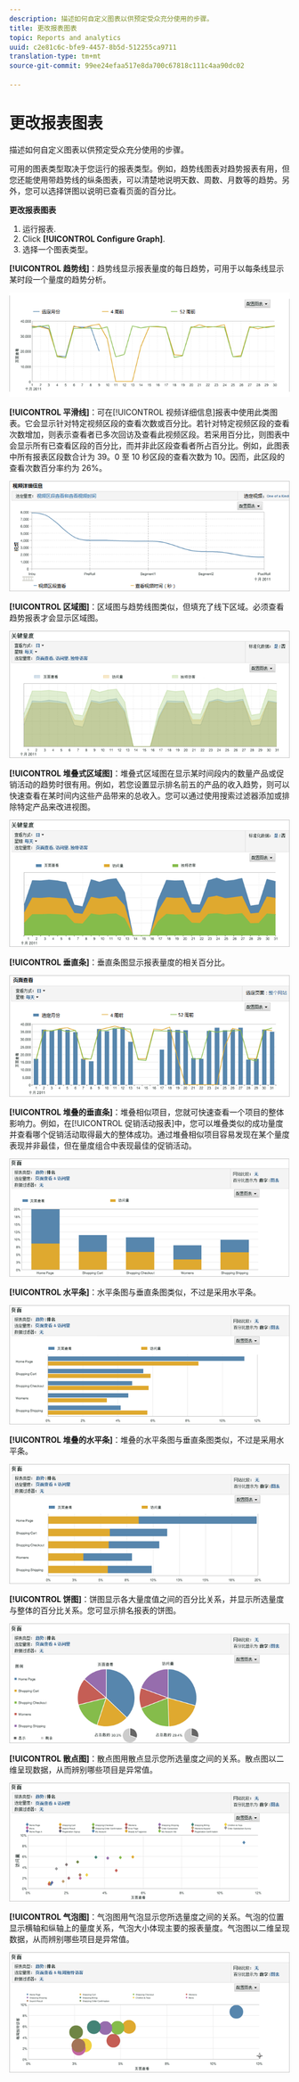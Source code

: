 ```yaml
---
description: 描述如何自定义图表以供预定受众充分使用的步骤。
title: 更改报表图表
topic: Reports and analytics
uuid: c2e81c6c-bfe9-4457-8b5d-512255ca9711
translation-type: tm+mt
source-git-commit: 99ee24efaa517e8da700c67818c111c4aa90dc02

---
```



# 更改报表图表

描述如何自定义图表以供预定受众充分使用的步骤。

可用的图表类型取决于您运行的报表类型。例如，趋势线图表对趋势报表有用，但您还能使用带趋势线的纵条图表，可以清楚地说明天数、周数、月数等的趋势。另外，您可以选择饼图以说明已查看页面的百分比。

**更改报表图表**

1. 运行报表.
1. Click **[!UICONTROL Configure Graph]**.
1.  选择一个图表类型。

   **[!UICONTROL 趋势线]**：趋势线显示报表量度的每日趋势，可用于以每条线显示某时段一个量度的趋势分析。

   ![](assets/graph_trend_line.png)

   **[!UICONTROL 平滑线]**：可在[!UICONTROL 视频详细信息]报表中使用此类图表。它会显示针对特定视频区段的查看次数或百分比。若针对特定视频区段的查看次数增加，则表示查看者已多次回访及查看此视频区段。若采用百分比，则图表中会显示所有已查看区段的百分比，而并非此区段查看者所占百分比。例如，此图表中所有报表区段数合计为 39。0 至 10 秒区段的查看次数为 10。因而，此区段的查看次数百分率约为 26%。

   ![](assets/graph_smooth_line.png)

   **[!UICONTROL 区域图]**：区域图与趋势线图类似，但填充了线下区域。必须查看趋势报表才会显示区域图。

   ![](assets/graph_area.png)

   **[!UICONTROL 堆叠式区域图]**：堆叠式区域图在显示某时间段内的数量产品或促销活动的趋势时很有用。例如，若您设置显示排名前五的产品的收入趋势，则可以快速查看在某时间内这些产品带来的总收入。您可以通过使用搜索过滤器添加或排除特定产品来改进视图。

   ![](assets/graph_stacked_area.png)

   **[!UICONTROL 垂直条]**：垂直条图显示报表量度的相关百分比。

   ![](assets/graph_vertical_bars.png)

   **[!UICONTROL 堆叠的垂直条]**：堆叠相似项目，您就可快速查看一个项目的整体影响力。例如，在[!UICONTROL 促销活动报表]中，您可以堆叠类似的成功量度并查看哪个促销活动取得最大的整体成功。通过堆叠相似项目容易发现在某个量度表现并非最佳，但在量度组合中表现最佳的促销活动。

   ![](assets/graph_stacked_vertical.png)

   **[!UICONTROL 水平条]**：水平条图与垂直条图类似，不过是采用水平条。

   ![](assets/graph_horizontal_bar.png)

   **[!UICONTROL 堆叠的水平条]**：堆叠的水平条图与垂直条图类似，不过是采用水平条。

   ![](assets/graph_stacked_horizontal.png)

   **[!UICONTROL 饼图]**：饼图显示各大量度值之间的百分比关系，并显示所选量度与整体的百分比关系。您可显示排名报表的饼图。

   ![](assets/graph_pie.png)

   **[!UICONTROL 散点图]**：散点图用散点显示您所选量度之间的关系。散点图以二维呈现数据，从而辨别哪些项目是异常值。

   ![](assets/graph_scatter.png)

   **[!UICONTROL 气泡图]**：气泡图用气泡显示您所选量度之间的关系。气泡的位置显示横轴和纵轴上的量度关系，气泡大小体现主要的报表量度。气泡图以二维呈现数据，从而辨别哪些项目是异常值。

   ![](assets/graph_bubble.png)


